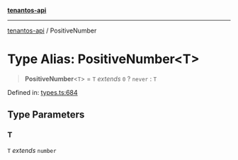 [**tenantos-api**](../README.md)

***

[tenantos-api](../globals.md) / PositiveNumber

# Type Alias: PositiveNumber\<T\>

> **PositiveNumber**\<`T`\> = `T` *extends* `0` ? `never` : `T`

Defined in: [types.ts:684](https://github.com/shadmanZero/tenantos-api/blob/b1ba837cafbeb4e057ec12e90b81a7c5ea5b383f/src/types.ts#L684)

## Type Parameters

### T

`T` *extends* `number`
